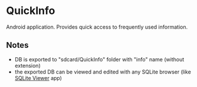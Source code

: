 
# QuickInfo

Android application.
Provides quick access to frequently used information.

## Notes

- DB is exported to "sdcard/QuickInfo" folder with "info" name (without extension)
- the exported DB can be viewed and edited with any SQLite browser (like [SQLite Viewer](https://play.google.com/store/apps/details?id=com.kokufu.android.apps.sqliteviewer.free) app)

